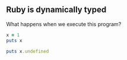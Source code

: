 ## Ruby is dynamically typed

What happens when we execute this program?

```ruby
x = 1
puts x

puts x.undefined
```
